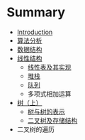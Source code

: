 # Summary

* [Introduction](README.md)
* [算法分析](algorithmAnalysis.md)
* [数据结构](shu_ju_jie_gou.md)
* [线性结构](xian_xing_jie_gou.md)
   * [线性表及其实现](xian_xing_biao_ji_qi_shi_xian.md)
   * [堆栈](dui_zhan.md)
   * [队列](dui_lie.md)
   * 多项式相加运算
* [树（上）](shu.md)
   * [树与树的表示](shu_yu_shu_de_biao_shi.md)
   * [二叉树及存储结构](er_cha_shu_ji_cun_chu_jie_gou.md)
* 二叉树的遍历


